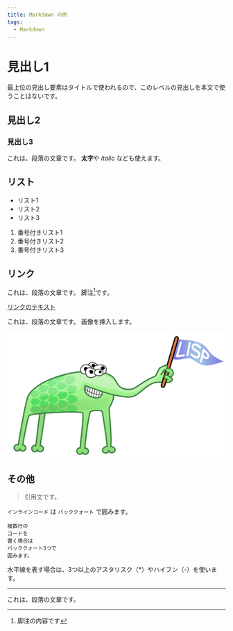 ```yaml
---
title: Markdown の例
tags:
  - Markdown
---
```


# 見出し1

最上位の見出し要素はタイトルで使われるので、このレベルの見出しを本文で使うことはないです。

## 見出し2

### 見出し3

これは、段落の文章です。
**太字**や *italic* なども使えます。

## リスト

- リスト1
- リスト2
- リスト3

1. 番号付きリスト1
2. 番号付きリスト2
3. 番号付きリスト3

## リンク

これは、段落の文章です。
脚注[^footnote]です。

[リンクのテキスト](https://curegit.jp/)

これは、段落の文章です。
画像を挿入します。

![画像の代替テキスト](image.png)

## その他

> 引用文です。

`インラインコード` は `バッククォート` で囲みます。

```
複数行の
コードを
書く場合は
バッククォート3つで
囲みます。
```

水平線を表す場合は、3つ以上のアスタリスク（*）やハイフン（-）を使います。

---

これは、段落の文章です。

[^footnote]: 脚注の内容です
